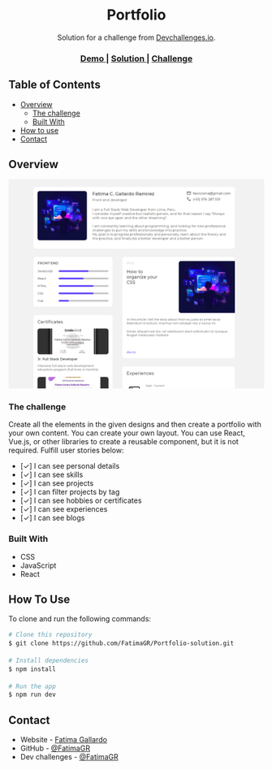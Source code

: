 <!-- Please update value in the {}  -->

<h1 align="center">Portfolio</h1>

<div align="center">
   Solution for a challenge from  <a href="http://devchallenges.io" target="_blank">Devchallenges.io</a>.
</div>

<div align="center">
  <h3>
    <a href="https://{your-demo-link.your-domain}">
      Demo
    </a>
    <span> | </span>
    <a href="https://{your-url-to-the-solution}">
      Solution
    </a>
    <span> | </span>
    <a href="https://devchallenges.io/challenges/5ZnOYsSXM24JWnCsNFlt">
      Challenge
    </a>
  </h3>
</div>

<!-- TABLE OF CONTENTS -->

## Table of Contents

- [Overview](#overview)
  - [The challenge](#the-challenge)
  - [Built With](#built-with)
- [How to use](#how-to-use)
- [Contact](#contact)

<!-- OVERVIEW -->

## Overview

![screenshot](./src/assets/solution.png)

### The challenge

Create all the elements in the given designs and then create a portfolio with your own content. You can create your own layout. You can use React, Vue.js, or other libraries to create a reusable component, but it is not required. Fulfill user stories below:

- [✓] I can see personal details
- [✓] I can see skills
- [✓] I can see projects
- [✓] I can filter projects by tag
- [✓] I can see hobbies or certificates
- [✓] I can see experiences
- [✓] I can see blogs
### Built With

- CSS
- JavaScript
- React

<!-- THE CHALLENGE -->
## How To Use

<!-- Example: -->

To clone and run the following commands:

```bash
# Clone this repository
$ git clone https://github.com/FatimaGR/Portfolio-solution.git

# Install dependencies
$ npm install

# Run the app
$ npm run dev
```

## Contact

- Website - [Fatima Gallardo](https://porfolio-website-gules.vercel.app)
- GitHub - [@FatimaGR](https://github.com/FatimaGR)
- Dev challenges - [@FatimaGR](https://devchallenges.io/portfolio/FatimaGR)
